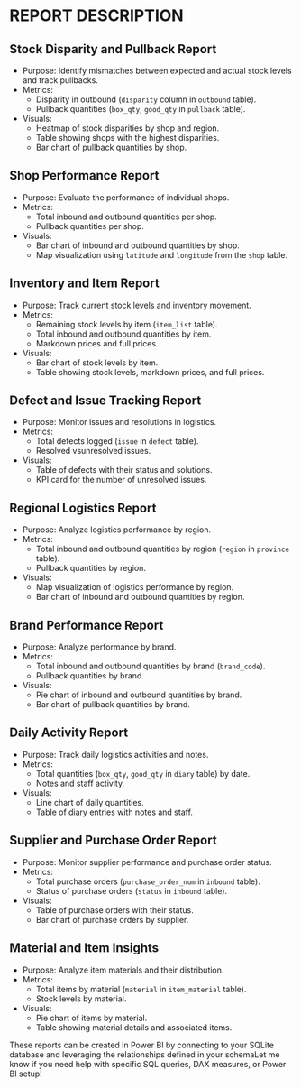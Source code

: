 # REPORT DESCRIPTION


## Stock Disparity and Pullback Report

- Purpose: Identify mismatches between expected and actual stock levels and track pullbacks.
- Metrics:
  - Disparity in outbound (`disparity` column in `outbound` table).
  - Pullback quantities (`box_qty`, `good_qty` in `pullback` table).
- Visuals:
  - Heatmap of stock disparities by shop and region.
  - Table showing shops with the highest disparities.
  - Bar chart of pullback quantities by shop.

## Shop Performance Report

- Purpose: Evaluate the performance of individual shops.
- Metrics:
  - Total inbound and outbound quantities per shop.
  - Pullback quantities per shop.
- Visuals:
  - Bar chart of inbound and outbound quantities by shop.
  - Map visualization using `latitude` and `longitude` from the `shop` table.

## Inventory and Item Report

- Purpose: Track current stock levels and inventory movement.
- Metrics:
  - Remaining stock levels by item (`item_list` table).
  - Total inbound and outbound quantities by item.
  - Markdown prices and full prices.
- Visuals:
  - Bar chart of stock levels by item.
  - Table showing stock levels, markdown prices, and full prices.

## Defect and Issue Tracking Report

- Purpose: Monitor issues and resolutions in logistics.
- Metrics:
  - Total defects logged (`issue` in `defect` table).
  - Resolved vsunresolved issues.
- Visuals:
  - Table of defects with their status and solutions.
  - KPI card for the number of unresolved issues.

## Regional Logistics Report

- Purpose: Analyze logistics performance by region.
- Metrics:
  - Total inbound and outbound quantities by region (`region` in `province` table).
  - Pullback quantities by region.
- Visuals:
  - Map visualization of logistics performance by region.
  - Bar chart of inbound and outbound quantities by region.

## Brand Performance Report

- Purpose: Analyze performance by brand.
- Metrics:
  - Total inbound and outbound quantities by brand (`brand_code`).
  - Pullback quantities by brand.
- Visuals:
  - Pie chart of inbound and outbound quantities by brand.
  - Bar chart of pullback quantities by brand.

## Daily Activity Report

- Purpose: Track daily logistics activities and notes.
- Metrics:
  - Total quantities (`box_qty`, `good_qty` in `diary` table) by date.
  - Notes and staff activity.
- Visuals:
  - Line chart of daily quantities.
  - Table of diary entries with notes and staff.

## Supplier and Purchase Order Report

- Purpose: Monitor supplier performance and purchase order status.
- Metrics:
  - Total purchase orders (`purchase_order_num` in `inbound` table).
  - Status of purchase orders (`status` in `inbound` table).
- Visuals:
  - Table of purchase orders with their status.
  - Bar chart of purchase orders by supplier.

## Material and Item Insights

- Purpose: Analyze item materials and their distribution.
- Metrics:
  - Total items by material (`material` in `item_material` table).
  - Stock levels by material.
- Visuals:
  - Pie chart of items by material.
  - Table showing material details and associated items.

These reports can be created in Power BI by connecting to your SQLite database and leveraging the relationships defined in your schemaLet me know if you need help with specific SQL queries, DAX measures, or Power BI setup!
